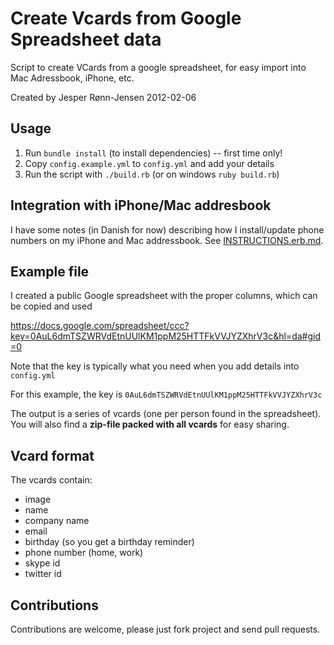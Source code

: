 # Create Vcards from  Google Spreadsheet data #

Script to create VCards from a google spreadsheet, for easy import into
Mac Adressbook, iPhone, etc.

Created by Jesper Rønn-Jensen 2012-02-06



## Usage ##


 1. Run `bundle install` (to install dependencies) -- first time only!
 2. Copy `config.example.yml` to `config.yml` and add your details
 3. Run the script with `./build.rb` (or on windows `ruby build.rb`)


## Integration with iPhone/Mac addresbook
I have some notes (in Danish for now) describing how I install/update phone numbers
on my iPhone and Mac addressbook. See [INSTRUCTIONS.erb.md](INSTRUCTIONS.erb.md).

## Example file ##

I created a public Google spreadsheet with the proper columns, which can be copied and used

https://docs.google.com/spreadsheet/ccc?key=0AuL6dmTSZWRVdEtnUUlKM1ppM25HTTFkVVJYZXhrV3c&hl=da#gid=0

Note that the key is typically what you need when you add details into `config.yml`

For this example, the key is `0AuL6dmTSZWRVdEtnUUlKM1ppM25HTTFkVVJYZXhrV3c`



The output is a series of vcards (one per person found in the spreadsheet).
You will also find a **zip-file packed with all vcards** for easy sharing.

## Vcard format

The vcards contain:

 * image
 * name
 * company name
 * email
 * birthday (so you get a birthday reminder)
 * phone number (home, work)
 * skype id
 * twitter id

## Contributions

Contributions are welcome, please just fork project and send pull requests.
